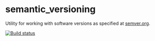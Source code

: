 # semantic_versioning

Utility for working with software versions as specified at [semver.org](http://semver.org).

[![Build status](https://travis-ci.org/joecorcoran/semantic_versioning.png?branch=master)](https://travis-ci.org/joecorcoran/semantic_versioning)